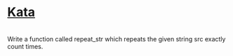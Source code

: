 # <a href=https://www.codewars.com/kata/57a0e5c372292dd76d000d7e>Kata</a>
<br>
Write a function called repeat_str which repeats the given string src exactly count times.
<br>
